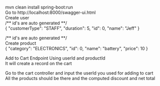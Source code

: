 mvn clean install spring-boot:run </br>
Go to http://localhost:8000/swagger-ui.html </br>
Create user </br>
/** id's are auto generated **/ </br>
{
"customerType": "STAFF",
"duration": 5,
"id": 0,
"name": "Jeff"
}

/** id's are auto generated **/ </br>
Create product </br>
{
"category": "ELECTRONICS",
"id": 0,
"name": "battery",
"price": 10
}

Add to Cart Endpoint Using userId and productId </br>
It will create a record on the cart </br>

Go to the cart controller and input the userId you used for adding to cart </br>
All the products should be there and the computed discount and net total
